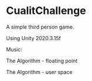 # CualitChallenge
A simple third person game.

Using Unity 2020.3.15f


Music:

The Algorithm - floating point

The Algorithm - user space
